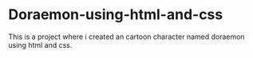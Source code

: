 # Doraemon-using-html-and-css
This is a project where i created an cartoon character named doraemon using html and css.
